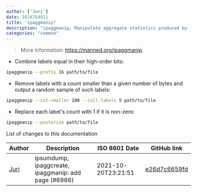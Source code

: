 ```yaml
---
author: ['Juri']
date: 1634764911
title: "ipaggmanip"
description: "ipaggmanip, Manipulate aggregate statistics produced by `ipaggcreate`."
categories: "common"
---
```

> More information: <https://manned.org/ipaggmanip>.

- Combine labels equal in their high-order bits:

```bash
ipaggmanip --prefix 16 path/to/file
```

- Remove labels with a count smaller than a given number of bytes and output a random sample of such labels:

```bash
ipaggmanip --cut-smaller 100 --cull-labels 5 path/to/file
```

- Replace each label's count with 1 if it is non-zero:

```bash
ipaggmanip --posterize path/to/file
```
List of changes to this documentation


Author | Description | ISO 8601 Date | GitHub link
------|-----|-----|-----
[Juri](mailto:juri.dispan@posteo.net) | ipsumdump, ipaggcreate, ipaggmanip: add page (#6966) | 2021-10-20T23:21:51 | [e26d7c6659fd](https://github.com/tldr-pages/tldr/commit/e26d7c6659fdd1a2ddd9dcf0d57c95eaa4615f94)

